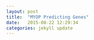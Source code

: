 ```yaml
---
layout: post
title:  "MYOP Predicting Genes"
date:   2015-08-22 12:29:34
categories: jekyll update
---
```


